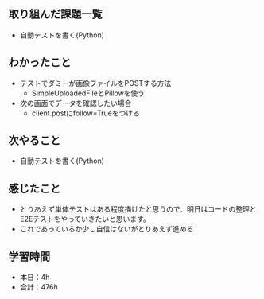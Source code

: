 ## 取り組んだ課題一覧
- 自動テストを書く(Python)

## わかったこと
- テストでダミーが画像ファイルをPOSTする方法
    - SimpleUploadedFileとPillowを使う
- 次の画面でデータを確認したい場合
    - client.postにfollow=Trueをつける



## 次やること
- 自動テストを書く(Python)
 

## 感じたこと    
-  とりあえず単体テストはある程度描けたと思うので、明日はコードの整理とE2Eテストをやっていきたいと思います。        
- これであっているか少し自信はないがとりあえず進める                                                                                                                                                                                                                                                                                                                                                                                                                                                                                                                                                                                                                                                                                                  
                                                                                             
                                    
## 学習時間
- 本日：4h
- 合計：476h